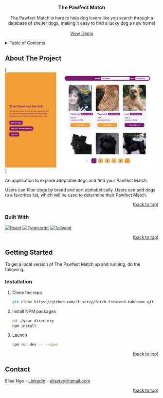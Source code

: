 <!-- Improved compatibility of back to top link: See: https://github.com/othneildrew/Best-README-Template/pull/73 -->

<a name="readme-top"></a>

<!--
*** Thanks for checking out the Best-README-Template. If you have a suggestion
*** that would make this better, please fork the repo and create a pull request
*** or simply open an issue with the tag "enhancement".
*** Don't forget to give the project a star!
*** Thanks again! Now go create something AMAZING! :D
-->

<!-- PROJECT SHIELDS -->
<!--
*** I'm using markdown "reference style" links for readability.
*** Reference links are enclosed in brackets [ ] instead of parentheses ( ).
*** See the bottom of this document for the declaration of the reference variables
*** for contributors-url, forks-url, etc. This is an optional, concise syntax you may use.
*** https://www.markdownguide.org/basic-syntax/#reference-style-links
-->

<!-- PROJECT LOGO -->
<br />
<div align="center">

<h3 align="center">The Pawfect Match</h3>

  <p align="center">
    The Pawfect Match is here to help dog lovers like you search through a database of shelter dogs, making it easy to find a lucky dog a new home!
    <br />
    <br />
    <a href="https://fetch-pawfectmatch.netlify.app/">View Demo</a>
  </p>
</div>

<!-- TABLE OF CONTENTS -->
<details>
  <summary>Table of Contents</summary>
  <ol>
    <li>
      <a href="#about-the-project">About The Project</a>
      <ul>
        <li><a href="#built-with">Built With</a></li>
      </ul>
    </li>
    <li>
      <a href="#getting-started">Getting Started</a>
      <ul>
        <li><a href="#installation">Installation</a></li>
      </ul>
    </li>
    <li><a href="#contact">Contact</a></li>
  </ol>
</details>

<!-- ABOUT THE PROJECT -->

## About The Project

[![The Pawfect Match Screenshot][product-screenshot]]

An application to explore adoptable dogs and find your Pawfect Match.

Users can filter dogs by breed and sort alphabetically. Users can add dogs to a favorites list, which will be used to determine their Pawfect Match.

<p align="right">(<a href="#readme-top">back to top</a>)</p>

### Built With

[![React][React.js]][React-url]
[![Typescript][Typescript-lang]][TypeScript-url]
[![Tailwind][Tailwind-css]][Tailwind-url]

<p align="right">(<a href="#readme-top">back to top</a>)</p>

<!-- GETTING STARTED -->

## Getting Started

To get a local version of The Pawfect Match up and running, do the following.

### Installation

1. Clone the repo
   ```sh
   git clone https://github.com/elisetvy/fetch-frontend-takehome.git
   ```
2. Install NPM packages
   ```sh
   cd ./your-directory
   npm install
   ```
3. Launch
   ```sh
   npm run dev -- --open
   ```

<p align="right">(<a href="#readme-top">back to top</a>)</p>

<!-- CONTACT -->

## Contact

Elise Ngo - [LinkedIn](https://linkedin.com/en/elisengo) - elisetvy@gmail.com

<p align="right">(<a href="#readme-top">back to top</a>)</p>

<!-- MARKDOWN LINKS & IMAGES -->
<!-- https://www.markdownguide.org/basic-syntax/#reference-style-links -->

[product-screenshot]: src/assets/homepage-screenshot.png
[React.js]: https://img.shields.io/badge/React-20232A?style=for-the-badge&logo=react&logoColor=61DAFB
[React-url]: https://reactjs.org/
[Typescript-lang]: https://img.shields.io/badge/TypeScript-007ACC?style=for-the-badge&logo=typescript&logoColor=white
[Typescript-url]: https://www.typescriptlang.org/
[Tailwind-css]: https://img.shields.io/badge/Tailwind_CSS-38B2AC?style=for-the-badge&logo=tailwind-css&logoColor=white
[Tailwind-url]: https://tailwindcss.com/
